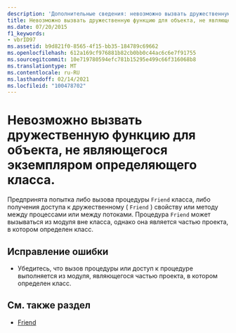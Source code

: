 ```yaml
---
description: 'Дополнительные сведения: невозможно вызвать дружественную функцию для объекта, который не является экземпляром определяющего класса'
title: Невозможно вызвать дружественную функцию для объекта, не являющегося экземпляром определяющего класса.
ms.date: 07/20/2015
f1_keywords:
- vbrID97
ms.assetid: b9d821f0-8565-4f15-bb35-184789c69662
ms.openlocfilehash: 612a169cf976881b82cb0bb0c44ac6c6e7f91755
ms.sourcegitcommit: 10e719780594efc781b15295e499c66f316068b8
ms.translationtype: MT
ms.contentlocale: ru-RU
ms.lasthandoff: 02/14/2021
ms.locfileid: "100478702"
---
```

# <a name="cannot-call-friend-function-on-object-which-is-not-an-instance-of-defining-class"></a>Невозможно вызвать дружественную функцию для объекта, не являющегося экземпляром определяющего класса.

Предпринята попытка либо вызова процедуры `Friend` класса, либо получения доступа к дружественному ( `Friend` ) свойству или методу между процессами или между потоками. Процедура `Friend` может вызываться из модуля вне класса, однако она является частью проекта, в котором определен класс.  
  
## <a name="to-correct-this-error"></a>Исправление ошибки  
  
- Убедитесь, что вызов процедуры или доступ к процедуре выполняется из модуля, являющегося частью проекта, в котором определен класс.  
  
## <a name="see-also"></a>См. также раздел

- [Friend](../language-reference/modifiers/friend.md)
